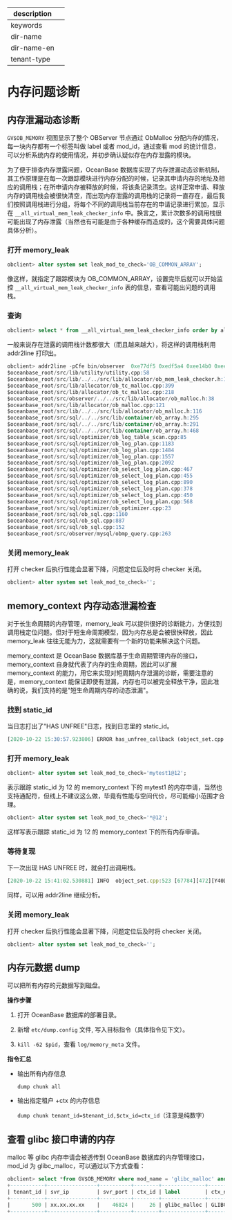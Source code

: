|description||
|---|---|
|keywords||
|dir-name||
|dir-name-en||
|tenant-type||

# 内存问题诊断

## 内存泄漏动态诊断

`GV$OB_MEMORY` 视图显示了整个 OBServer 节点通过 ObMalloc 分配内存的情况，每一块内存都有一个标签叫做 label 或者 mod_id，通过查看 mod 的统计信息，可以分析系统内存的使用情况，并初步确认疑似存在内存泄露的模块。

为了便于排查内存泄露问题，OceanBase 数据库实现了内存泄漏动态诊断机制，其工作原理是在每一次跟踪模块进行内存分配的时候，记录其申请内存的地址及相应的调用栈；在所申请内存被释放的时候，将该条记录清空。这样正常申请、释放内存的调用栈会被很快清空，而出现内存泄露的调用栈的记录将一直存在，最后我们按照调用栈进行分组，将每个不同的调用栈当前存在的申请记录进行累加，显示在 `__all_virtual_mem_leak_checker_info` 中。换言之，累计次数多的调用栈很可能出现了内存泄露（当然也有可能是由于各种缓存而造成的，这个需要具体问题具体分析）。

### 打开 memory_leak

```sql
obclient> alter system set leak_mod_to_check='OB_COMMON_ARRAY';
```

像这样，就指定了跟踪模块为 OB_COMMON_ARRAY，设置完毕后就可以开始监控 `__all_virtual_mem_leak_checker_info` 表的信息，查看可能出问题的调用栈。

### 查询

```sql
obclient> select * from __all_virtual_mem_leak_checker_info order by alloc_count desc;
```

一般来说存在泄露的调用栈计数都很大（而且越来越大），将这样的调用栈利用 addr2line 打印出。

```sql
obclient> addr2line -pCfe bin/observer  0xe77df5 0xedf5a4 0xee14b0 0xee0923 1 0xeea558 0x4a05c3 0x1485cd9 0x1485223 0x1483c4b 0x1526f2a 0x1401359 0x1403075 0x140325a 0x1406416 0x14a51bb 0x14a5130 0x140x48f3aa7db8 0x14a4cc8 0x14a50f4 0x14a5cb1 0x130166e 0xd08bc9 0xd069d2 0xd01e97 0xeff033 0xefe6
$oceanbase_root/src/lib/utility/utility.cpp:58
$oceanbase_root/src/lib/../../src/lib/allocator/ob_mem_leak_checker.h:125
$oceanbase_root/src/lib/allocator/ob_tc_malloc.cpp:399
$oceanbase_root/src/lib/allocator/ob_tc_malloc.cpp:218
$oceanbase_root/src/observer/../../src/lib/allocator/ob_malloc.h:38
$oceanbase_root/src/lib/allocator/ob_malloc.cpp:121
$oceanbase_root/src/lib/../../src/lib/allocator/ob_malloc.h:116
$oceanbase_root/src/sql/../../src/lib/container/ob_array.h:295
$oceanbase_root/src/sql/../../src/lib/container/ob_array.h:291
$oceanbase_root/src/sql/../../src/lib/container/ob_array.h:468
$oceanbase_root/src/sql/optimizer/ob_log_table_scan.cpp:85
$oceanbase_root/src/sql/optimizer/ob_log_plan.cpp:1183
$oceanbase_root/src/sql/optimizer/ob_log_plan.cpp:1484
$oceanbase_root/src/sql/optimizer/ob_log_plan.cpp:1557
$oceanbase_root/src/sql/optimizer/ob_log_plan.cpp:2092
$oceanbase_root/src/sql/optimizer/ob_select_log_plan.cpp:467
$oceanbase_root/src/sql/optimizer/ob_select_log_plan.cpp:455
$oceanbase_root/src/sql/optimizer/ob_select_log_plan.cpp:890
$oceanbase_root/src/sql/optimizer/ob_select_log_plan.cpp:378
$oceanbase_root/src/sql/optimizer/ob_select_log_plan.cpp:450
$oceanbase_root/src/sql/optimizer/ob_select_log_plan.cpp:568
$oceanbase_root/src/sql/optimizer/ob_optimizer.cpp:23
$oceanbase_root/src/sql/ob_sql.cpp:1160
$oceanbase_root/src/sql/ob_sql.cpp:887
$oceanbase_root/src/sql/ob_sql.cpp:152
$oceanbase_root/src/observer/mysql/obmp_query.cpp:263
```

### 关闭 memory_leak

打开 checker 后执行性能会显著下降，问题定位后及时将 checker 关闭。

```sql
obclient> alter system set leak_mod_to_check='';
```

## memory_context 内存动态泄漏检查

对于长生命周期的内存管理，memory_leak 可以提供很好的诊断能力，方便找到调用栈定位问题。但对于短生命周期模型，因为内存总是会被很快释放，因此 memory_leak 往往无能为力，这就需要有一个新的功能来解决这个问题。

memory_context 是 OceanBase 数据库基于生命周期管理内存的接口，memory_context 自身就代表了内存的生命周期，因此可以扩展 memory_context 的能力，用它来实现对短周期内存泄漏的诊断，需要注意的是，memory_context 能保证即使有泄漏，内存也可以被完全释放干净，因此准确的说，我们支持的是"短生命周期内存的动态泄漏"。

### 找到 static_id

当日志打出了"HAS UNFREE"日志，找到日志里的 static_id。

```sql
[2020-10-22 15:30:57.923806] ERROR has_unfree_callback (object_set.cpp:27) [67779][462][Y40DC64589025-0005B23D7165EB9F] [lt=24] [dc=0] HAS UNFREE PTR!!!label: mytest1,static_id: 12,static_info: {filename_:"obmp_query.cpp", line_:475, function_:"process_single_stmt"}, dynamic_info: {tid_:67779, cid_:462, create_time_:1603351857840041}
```

### 打开 memory_leak

```sql
obclient> alter system set leak_mod_to_check='mytest1@12';
```

表示跟踪 static_id 为 12 的 memory_context 下的 mytest1 的内存申请，当然也支持通配符，但线上不建议这么做，毕竟有性能与空间代价，尽可能缩小范围才合理。

```sql
obclient> alter system set leak_mod_to_check='*@12';
```

这样写表示跟踪 static_id 为 12 的 memory_context 下的所有内存申请。

### 等待复现

下一次出现 HAS UNFREE 时，就会打出调用栈。

```javascript
[2020-10-22 15:41:02.530881] INFO  object_set.cpp:523 [67784][472][Y40DC64589025-0005B23D7135EBC2] [lt=15] [dc=0] CONTEXT MEMORY LEAK. ptr: 0x7f8f8a4145b0, size: 200, label: mytest1, lbt: 0xb979d8b 0xb72d239 0xb71ad7a 0x3a88b97 0x7fd735c 0x7fcee89 0x7fcd41d 0xbac5fad 0x8044c7a 0x80443b5 0x804001a 0x803f2ff 0x32e2cd7 0x32e2b7c 0x2d49d6d 0xb76f163 0xb76cd74 0xb76bdae
```

同样，可以用 addr2line 继续分析。

### 关闭 memory_leak

打开 checker 后执行性能会显著下降，问题定位后及时将 checker 关闭。

```sql
obclient> alter system set leak_mod_to_check='';
```

## 内存元数据 dump

可以把所有内存的元数据写到磁盘。

**操作步骤**

1. 打开 OceanBase 数据库的部署目录。

2. 新增 `etc/dump.config` 文件, 写入目标指令（具体指令见下文）。

3. `kill -62 $pid`，查看 `log/memory_meta` 文件。

**指令汇总**

* 输出所有内存信息

  `dump chunk all`
  
* 输出指定租户 +ctx 的内存信息

  `dump chunk tenant_id=$tenant_id,$ctx_id=ctx_id`（注意是纯数字）
  
## 查看 glibc 接口申请的内存

malloc 等 glibc 内存申请会被透传到 OceanBase 数据库的内存管理接口，mod_id 为 glibc_malloc，可以通过以下方式查看：

```sql
obclient> select *from GV$OB_MEMORY where mod_name = 'glibc_malloc' and hold > 0;
+-----------+----------------+----------+--------+--------------+----------+----------+--------+--------------+------+-----------+-----------+-------+-------------+------------+
| tenant_id | svr_ip         | svr_port | ctx_id | label        | ctx_name | mod_type | mod_id | mod_name     | zone | hold      | used      | count | alloc_count | free_count |
+-----------+----------------+----------+--------+--------------+----------+----------+--------+--------------+------+-----------+-----------+-------+-------------+------------+
|       500 | xx.xx.xx.xx    |    46824 |     26 | glibc_malloc | GLIBC    | user     |      0 | glibc_malloc | z1   | 249800208 | 219156754 | 41247 |           0 |          0 |
+-----------+----------------+----------+--------+--------------+----------+----------+--------+--------------+------+-----------+-----------+-------+-------------+------------+
```

